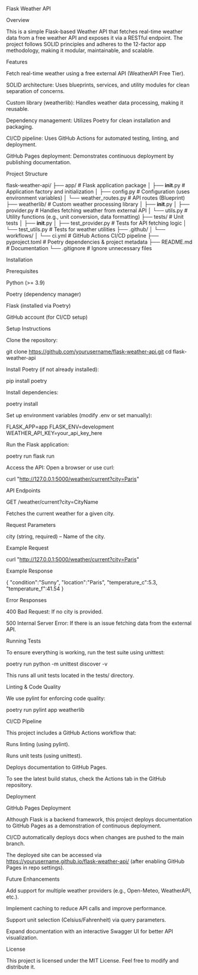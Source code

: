 Flask Weather API

Overview

This is a simple Flask-based Weather API that fetches real-time weather data from a free weather API and exposes it via a RESTful endpoint. The project follows SOLID principles and adheres to the 12-factor app methodology, making it modular, maintainable, and scalable.

Features

Fetch real-time weather using a free external API (WeatherAPI Free Tier).

SOLID architecture: Uses blueprints, services, and utility modules for clean separation of concerns.

Custom library (weatherlib): Handles weather data processing, making it reusable.

Dependency management: Utilizes Poetry for clean installation and packaging.

CI/CD pipeline: Uses GitHub Actions for automated testing, linting, and deployment.

GitHub Pages deployment: Demonstrates continuous deployment by publishing documentation.

Project Structure

flask-weather-api/
├── app/                     # Flask application package
│   ├── __init__.py          # Application factory and initialization
│   ├── config.py            # Configuration (uses environment variables)
│   └── weather_routes.py    # API routes (Blueprint)
├── weatherlib/              # Custom weather processing library
│   ├── __init__.py
│   ├── provider.py          # Handles fetching weather from external API
│   └── utils.py             # Utility functions (e.g., unit conversion, data formatting)
├── tests/                   # Unit tests
│   ├── __init__.py
│   ├── test_provider.py     # Tests for API fetching logic
│   └── test_utils.py        # Tests for weather utilities
├── .github/
│   └── workflows/
│       └── ci.yml           # GitHub Actions CI/CD pipeline
├── pyproject.toml           # Poetry dependencies & project metadata
├── README.md                # Documentation
└── .gitignore               # Ignore unnecessary files

Installation

Prerequisites

Python (>= 3.9)

Poetry (dependency manager)

Flask (installed via Poetry)

GitHub account (for CI/CD setup)

Setup Instructions

Clone the repository:

git clone https://github.com/yourusername/flask-weather-api.git
cd flask-weather-api

Install Poetry (if not already installed):

pip install poetry

Install dependencies:

poetry install

Set up environment variables (modify .env or set manually):

FLASK_APP=app
FLASK_ENV=development
WEATHER_API_KEY=your_api_key_here

Run the Flask application:

poetry run flask run

Access the API:
Open a browser or use curl:

curl "http://127.0.0.1:5000/weather/current?city=Paris"

API Endpoints

GET /weather/current?city=CityName

Fetches the current weather for a given city.

Request Parameters

city (string, required) – Name of the city.

Example Request

curl "http://127.0.0.1:5000/weather/current?city=Paris"

Example Response

{
  "condition":"Sunny",
  "location":"Paris",
  "temperature_c":5.3,
  "temperature_f":41.54
}

Error Responses

400 Bad Request: If no city is provided.

500 Internal Server Error: If there is an issue fetching data from the external API.

Running Tests

To ensure everything is working, run the test suite using unittest:

poetry run python -m unittest discover -v

This runs all unit tests located in the tests/ directory.

Linting & Code Quality

We use pylint for enforcing code quality:

poetry run pylint app weatherlib

CI/CD Pipeline

This project includes a GitHub Actions workflow that:

Runs linting (using pylint).

Runs unit tests (using unittest).

Deploys documentation to GitHub Pages.

To see the latest build status, check the Actions tab in the GitHub repository.

Deployment

GitHub Pages Deployment

Although Flask is a backend framework, this project deploys documentation to GitHub Pages as a demonstration of continuous deployment.

CI/CD automatically deploys docs when changes are pushed to the main branch.

The deployed site can be accessed via https://yourusername.github.io/flask-weather-api/ (after enabling GitHub Pages in repo settings).

Future Enhancements

Add support for multiple weather providers (e.g., Open-Meteo, WeatherAPI, etc.).

Implement caching to reduce API calls and improve performance.

Support unit selection (Celsius/Fahrenheit) via query parameters.

Expand documentation with an interactive Swagger UI for better API visualization.

License

This project is licensed under the MIT License. Feel free to modify and distribute it.